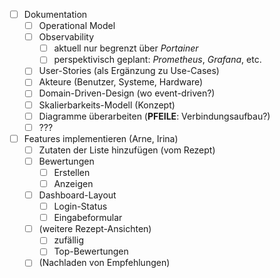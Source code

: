 - [ ] Dokumentation
  - [ ] Operational Model
  - [ ] Observability
    - [ ] aktuell nur begrenzt über *Portainer*
    - [ ] perspektivisch geplant: *Prometheus*, *Grafana*, etc.
  - [ ] User-Stories (als Ergänzung zu Use-Cases)
  - [ ] Akteure (Benutzer, Systeme, Hardware)
  - [ ] Domain-Driven-Design (wo event-driven?)
  - [ ] Skalierbarkeits-Modell (Konzept)
  - [ ] Diagramme überarbeiten (**PFEILE**: Verbindungsaufbau?)
  - [ ] ???
- [ ] Features implementieren (Arne, Irina)
  - [ ] Zutaten der Liste hinzufügen (vom Rezept)
  - [ ] Bewertungen
    - [ ] Erstellen
    - [ ] Anzeigen
  - [ ] Dashboard-Layout
    - [ ] Login-Status
    - [ ] Eingabeformular
  - [ ] (weitere Rezept-Ansichten)
    - [ ] zufällig
    - [ ] Top-Bewertungen
  - [ ] (Nachladen von Empfehlungen)